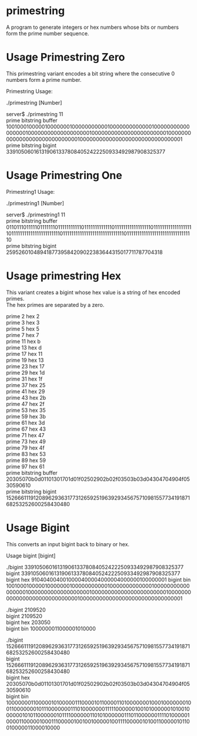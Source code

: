 # primestring

A program to generate integers or hex numbers whose bits or numbers form the prime number sequence.

# Usage Primestring Zero

This primestring variant encodes a bit string where the consecutive 0 numbers form a prime number.

Primestring Usage:

./primestring [Number]


server$ ./primestring 11  
prime bitstring buffer 1001000100000100000001000000000001000000000000010000000000000000010000000000000000000100000000000000000000000100000000000000000000000000000100000000000000000000000000000001  
prime bitstring bigint 3391050601613190613378084052422250933492987908325377

# Usage Primestring One

Primestring1 Usage:  

./primestring1 [Number]  

server$ ./primestring1 11   
prime bitstring buffer  0110111011111011111110111111111110111111111111101111111111111111101111111111111111111011111111111111111111111011111111111111111111111111111011111111111111111111111111111110  
prime bitstring bigint 2595260104894187739584209022383644315017711787704318  

# Usage primestring Hex

This variant creates a bigint whose hex value is a string of hex encoded primes.  
The hex primes are separated by a zero.

prime  2  hex  2  
prime  3  hex  3  
prime  5  hex  5  
prime  7  hex  7  
prime  11  hex  b  
prime  13  hex  d  
prime  17  hex  11  
prime  19  hex  13  
prime  23  hex  17  
prime  29  hex  1d  
prime  31  hex  1f  
prime  37  hex  25  
prime  41  hex  29  
prime  43  hex  2b  
prime  47  hex  2f  
prime  53  hex  35  
prime  59  hex  3b  
prime  61  hex  3d  
prime  67  hex  43  
prime  71  hex  47  
prime  73  hex  49  
prime  79  hex  4f  
prime  83  hex  53  
prime  89  hex  59  
prime  97  hex  61  
prime bitstring buffer  20305070b0d01101301701d01f02502902b02f03503b03d04304704904f0530590610  
prime bitstring bigint 15266611191208962936317731265925196392934567571098155773419187168253252600258430480  

# Usage Bigint

This converts an input bigint back to binary or hex.  

Usage bigint [bigint]  

./bigint 3391050601613190613378084052422250933492987908325377  
bigint  3391050601613190613378084052422250933492987908325377  
bigint hex  9104040040010000400004000004000000100000001
bigint bin  1001000100000100000001000000000001000000000000010000000000000000010000000000000000000100000000000000000000000100000000000000000000000000000100000000000000000000000000000001 

./bigint 2109520  
bigint  2109520  
bigint hex  203050  
bigint bin  1000000011000001010000  

./bigint 15266611191208962936317731265925196392934567571098155773419187168253252600258430480  
bigint  15266611191208962936317731265925196392934567571098155773419187168253252600258430480  
bigint hex  20305070b0d01101301701d01f02502902b02f03503b03d04304704904f0530590610  
bigint bin  1000000011000001010000011100001011000011010000000100010000000100110000000101110000000111010000000111110000001001010000001010010000001010110000001011110000001101010000001110110000001111010000010000110000010001110000010010010000010011110000010100110000010110010000011000010000
